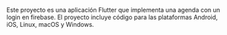 Este proyecto es una aplicación Flutter que implementa una agenda con un login en firebase. El proyecto incluye código para las plataformas Android, iOS, Linux, macOS y Windows.
